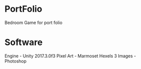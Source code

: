 # PortFolio
Bedroom Game for port folio

# Software
Engine - Unity 2017.3.0f3
Pixel Art - Marmoset Hexels 3
Images - Photoshop
